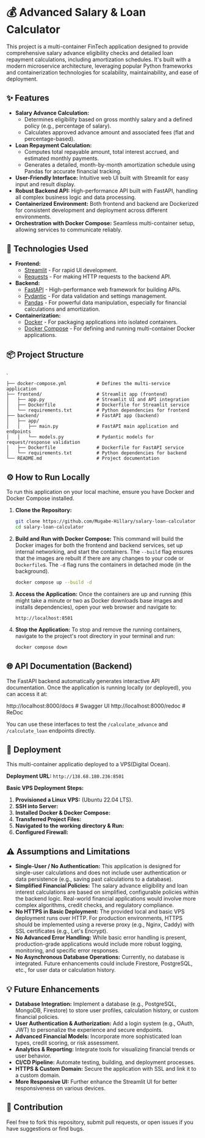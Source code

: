 # 💰 Advanced Salary & Loan Calculator

This project is a multi-container FinTech application designed to provide comprehensive salary advance eligibility checks and detailed loan repayment calculations, including amortization schedules. It's built with a modern microservice architecture, leveraging popular Python frameworks and containerization technologies for scalability, maintainability, and ease of deployment.

## ✨ Features

- **Salary Advance Calculation:**
  - Determines eligibility based on gross monthly salary and a defined policy (e.g., percentage of salary).
  - Calculates approved advance amount and associated fees (flat and percentage-based).
- **Loan Repayment Calculation:**
  - Computes total repayable amount, total interest accrued, and estimated monthly payments.
  - Generates a detailed, month-by-month amortization schedule using Pandas for accurate financial tracking.
- **User-Friendly Interface:** Intuitive web UI built with Streamlit for easy input and result display.
- **Robust Backend API:** High-performance API built with FastAPI, handling all complex business logic and data processing.
- **Containerized Environment:** Both frontend and backend are Dockerized for consistent development and deployment across different environments.
- **Orchestration with Docker Compose:** Seamless multi-container setup, allowing services to communicate reliably.

## 🚀 Technologies Used

- **Frontend:**
  - [Streamlit](https://streamlit.io/) - For rapid UI development.
  - [Requests](https://requests.readthedocs.io/) - For making HTTP requests to the backend API.
- **Backend:**
  - [FastAPI](https://fastapi.tiangolo.com/) - High-performance web framework for building APIs.
  - [Pydantic](https://pydantic.dev/) - For data validation and settings management.
  - [Pandas](https://pandas.pydata.org/) - For powerful data manipulation, especially for financial calculations and amortization.
- **Containerization:**
  - [Docker](https://www.docker.com/) - For packaging applications into isolated containers.
  - [Docker Compose](https://docs.docker.com/compose/) - For defining and running multi-container Docker applications.

## 📦 Project Structure

.

```
├── docker-compose.yml           # Defines the multi-service application
├── frontend/                    # Streamlit app (frontend)
│   ├── app.py                   # Streamlit UI and API integration
│   ├── Dockerfile               # Dockerfile for Streamlit service
│   └── requirements.txt         # Python dependencies for frontend
├── backend/                     # FastAPI app (backend)
│   ├── app/
│   │   ├── main.py              # FastAPI main application and endpoints
│   │   └── models.py            # Pydantic models for request/response validation
│   ├── Dockerfile               # Dockerfile for FastAPI service
│   └── requirements.txt         # Python dependencies for backend
└── README.md                    # Project documentation
```

## ⚙️ How to Run Locally

To run this application on your local machine, ensure you have Docker and Docker Compose installed.

1.  **Clone the Repository:**

    ```bash
    git clone https://github.com/Mugabe-Hillary/salary-loan-calculator
    cd salary-loan-calculator
    ```

2.  **Build and Run with Docker Compose:**
    This command will build the Docker images for both the frontend and backend services, set up internal networking, and start the containers. The `--build` flag ensures that the images are rebuilt if there are any changes to your code or `Dockerfile`s. The `-d` flag runs the containers in detached mode (in the background).

    ```bash
    docker compose up --build -d
    ```

3.  **Access the Application:**
    Once the containers are up and running (this might take a minute or two as Docker downloads base images and installs dependencies), open your web browser and navigate to:

    ```
    http://localhost:8501
    ```

4.  **Stop the Application:**
    To stop and remove the running containers, navigate to the project's root directory in your terminal and run:
    ```bash
    docker compose down
    ```

## 🌐 API Documentation (Backend)

The FastAPI backend automatically generates interactive API documentation. Once the application is running locally (or deployed), you can access it at:

http://localhost:8000/docs # Swagger UI
http://localhost:8000/redoc # ReDoc

You can use these interfaces to test the `/calculate_advance` and `/calculate_loan` endpoints directly.

## 🚀 Deployment

This multi-container applicatio deployed to a VPS(Digital Ocean).

**Deployment URL:**
`http://138.68.180.236:8501`

**Basic VPS Deployment Steps:**

1.  **Provisioned a Linux VPS:** (Ubuntu 22.04 LTS).
2.  **SSH into Server:**
3.  **Installed Docker & Docker Compose:**
4.  **Transferred Project Files:**
5.  **Navigated to the working directory & Run:**
6.  **Configured Firewall:**

## ⚠️ Assumptions and Limitations

- **Single-User / No Authentication:** This application is designed for single-user calculations and does not include user authentication or data persistence (e.g., saving past calculations to a database).
- **Simplified Financial Policies:** The salary advance eligibility and loan interest calculations are based on simplified, configurable policies within the backend logic. Real-world financial applications would involve more complex algorithms, credit checks, and regulatory compliance.
- **No HTTPS in Basic Deployment:** The provided local and basic VPS deployment runs over HTTP. For production environments, HTTPS should be implemented using a reverse proxy (e.g., Nginx, Caddy) with SSL certificates (e.g., Let's Encrypt).
- **No Advanced Error Handling:** While basic error handling is present, production-grade applications would include more robust logging, monitoring, and specific error responses.
- **No Asynchronous Database Operations:** Currently, no database is integrated. Future enhancements could include Firestore, PostgreSQL, etc., for user data or calculation history.

## 💡 Future Enhancements

- **Database Integration:** Implement a database (e.g., PostgreSQL, MongoDB, Firestore) to store user profiles, calculation history, or custom financial policies.
- **User Authentication & Authorization:** Add a login system (e.g., OAuth, JWT) to personalize the experience and secure endpoints.
- **Advanced Financial Models:** Incorporate more sophisticated loan types, credit scoring, or risk assessment.
- **Analytics & Reporting:** Integrate tools for visualizing financial trends or user behavior.
- **CI/CD Pipeline:** Automate testing, building, and deployment processes.
- **HTTPS & Custom Domain:** Secure the application with SSL and link it to a custom domain.
- **More Responsive UI:** Further enhance the Streamlit UI for better responsiveness on various devices.

## 🤝 Contribution

Feel free to fork this repository, submit pull requests, or open issues if you have suggestions or find bugs.
